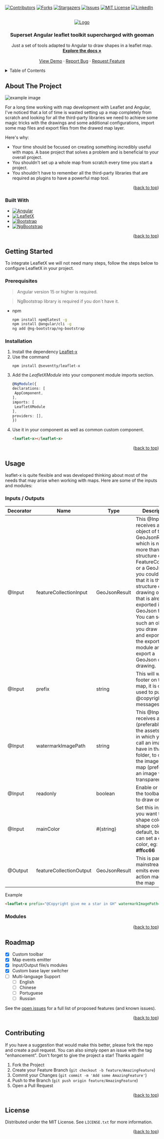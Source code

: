 <a name="readme-top"></a>

<!-- PROJECT SHIELDS -->

[![Contributors][contributors-shield]][contributors-url]
[![Forks][forks-shield]][forks-url]
[![Stargazers][stars-shield]][stars-url]
[![Issues][issues-shield]][issues-url]
[![MIT License][license-shield]][license-url]
[![LinkedIn][linkedin-shield]][linkedin-url]

<!-- PROJECT LOGO -->
<br />
<div align="center">
  <a href="https://github.com/Seventty/leaflet-x">
    <img src="src/assets/leafletx-banner-transparency-reverted.png" alt="Logo">
  </a>

  <h3 align="center">Superset Angular leaflet toolkit supercharged with geoman</h3>

  <p align="center">
    Just a set of tools adapted to Angular to draw shapes in a leaflet map.
    <br />
    <a href="https://github.com/Seventty/leaflet-x"><strong>Explore the docs »</strong></a>
    <br />
    <br />
    <a href="https://github.com/seventty/leaflet-x">View Demo</a> ·
    <a href="https://github.com/Seventty/leaflet-x/issues/new?assignees=&labels=bug&projects=&template=bug-report-%F0%9F%90%9E.md&title=">Report Bug</a> ·
    <a href="https://github.com/Seventty/leaflet-x/issues/new?assignees=&labels=enhancement&projects=&template=feature-request-%F0%9F%9A%80.md&title=">Request Feature</a>
  </p>
</div>

<!-- TABLE OF CONTENTS -->
<details>
  <summary>Table of Contents</summary>
  <ol>
    <li>
      <a href="#about-the-project">About The Project</a>
      <ul>
        <li><a href="#built-with">Built With</a></li>
      </ul>
    </li>
    <li>
      <a href="#getting-started">Getting Started</a>
      <ul>
        <li><a href="#prerequisites">Prerequisites</a></li>
        <li><a href="#installation">Installation</a></li>
      </ul>
    </li>
    <li><a href="#usage">Usage</a></li>
    <li><a href="#roadmap">Roadmap</a></li>
    <li><a href="#contributing">Contributing</a></li>
    <li><a href="#license">License</a></li>
    <li><a href="#contact">Contact</a></li>
    <li><a href="#acknowledgments">Acknowledgments</a></li>
  </ol>
</details>

<!-- ABOUT THE PROJECT -->

## About The Project

<img src="src/assets/leafletx-mainscreen.png" alt="example image">

For a long time working with map development with Leaflet and Angular, I've noticed that a lot of time is wasted setting up a map completely from scratch and looking for all the third-party libraries we need to achieve some magic tricks with the drawings and some additional configurations, import some map files and export files from the drawed map layer.

Here's why:

- Your time should be focused on creating something incredibly useful with maps. A base project that solves a problem and is beneficial to your overall project.
- You shouldn't set up a whole map from scratch every time you start a project.
- You shouldn't have to remember all the third-party libraries that are required as plugins to have a powerful map tool.

<p align="right">(<a href="#readme-top">back to top</a>)</p>

### Built With

- [![Angular][Angular.io]][Angular-url]
- [![LeafletX][LeafletX.com]][LeafletX-url]
- [![Bootstrap][Bootstrap.com]][Bootstrap-url]
- [![NgBootstrap][NgBootstrap.com]][NgBootstrap-url]

<p align="right">(<a href="#readme-top">back to top</a>)</p>

<!-- GETTING STARTED -->

## Getting Started

To integrate LeafletX we will not need many steps, follow the steps below to configure LeafletX in your project.

### Prerequisites

> Angular version 15 or higher is required.

> NgBootstrap library is required if you don´t have it.

- npm
  ```sh
  npm install npm@latest -g
  npm install @angular/cli -g
  ng add @ng-bootstrap/ng-bootstrap
  ```

### Installation

1. Install the dependency [Leaflet-x](<[Leaflet-x](https://www.npmjs.com/package/@seventty/leaflet-x)>)
2. Use the command
   ```npm
   npm install @seventty/leaflet-x
   ```
3. Add the _LeafletXModule_ into your component module imports section.
   ```ts
   @NgModule({
   declarations: [
    AppComponent,
   ],
   imports: [
    LeafletXModule
   ],
   providers: [],
   })
   ```
4. Use it in your component as well as common custom component.
   ```html
   <leaflet-x></leaflet-x>
   ```

<p align="right">(<a href="#readme-top">back to top</a>)</p>

<!-- USAGE EXAMPLES -->

## Usage

leaflet-x is quite flexible and was developed thinking about most of the needs that may arise when working with maps. Here are some of the inputs and modules:

### Inputs / Outputs

| Decorator | Name                    | Type          | Description                                                                                                                                                                                                                                                                                                                                                                    |
| --------- | ----------------------- | ------------- | ------------------------------------------------------------------------------------------------------------------------------------------------------------------------------------------------------------------------------------------------------------------------------------------------------------------------------------------------------------------------------ |
| @Input    | featureCollectionInput  | GeoJsonResult | This @Input receives an object of type GeoJsonResult, which is nothing more than the structure of a FeatureCollection or a GeoJson, you could say that it is the same structure of a drawing object that is already exported in GeoJson format. You can see such an object if you draw a figure and export it with the export file module and export a GeoJson of the drawing. |
| @Input    | prefix                  | string        | This will write a footer on the map, it is often used to put @copyright messages.                                                                                                                                                                                                                                                                                              |
| @Input    | watermarkImagePath      | string        | This @Input receives a path (preferably from the assets folder) in which you can call an image you have in that folder, to draw the image on the map (preferably an image with transparency).                                                                                                                                                                                  |
| @Input    | readonly                | boolean       | Enable or disable the toolbar utility to draw or not.                                                                                                                                                                                                                                                                                                                          |
| @Input    | mainColor               | #{string}     | Set this input if you want to set a shape color. Blue shape color is default, but you can set a custom color, eg: **#ffcc66**                                                                                                                                                                                                                                                  |
| @Output   | featureCollectionOutput | GeoJsonResult | This is part of I/O mainstream, emits every action made in the map                                                                                                                                                                                                                                                                                                             |

Example

```html
<leaflet-x prefix="@Copyright give me a star in GH" watermarkImagePath="assets/exampleImage.png" mainColor="#00ff00" (featureCollectionOutput)="watchFeatureCollectionOutput($event)"></leaflet-x>
```

### Modules

<p align="right">(<a href="#readme-top">back to top</a>)</p>

<!-- ROADMAP -->

## Roadmap

- [x] Custom toolbar
- [x] Map events emitter
- [x] Input/Output file/s modules
- [x] Custom base layer switcher
- [ ] Multi-language Support
  - [ ] English
  - [ ] Chinese
  - [ ] Portuguese
  - [ ] Russian

See the [open issues](https://github.com/seventty/leaflet-x/issues) for a full list of proposed features (and known issues).

<p align="right">(<a href="#readme-top">back to top</a>)</p>

<!-- CONTRIBUTING -->

## Contributing
If you have a suggestion that would make this better, please fork the repo and create a pull request. You can also simply open an issue with the tag "enhancement".
Don't forget to give the project a star! Thanks again!

1. Fork the Project
2. Create your Feature Branch (`git checkout -b feature/AmazingFeature`)
3. Commit your Changes (`git commit -m 'Add some AmazingFeature'`)
4. Push to the Branch (`git push origin feature/AmazingFeature`)
5. Open a Pull Request

<p align="right">(<a href="#readme-top">back to top</a>)</p>

<!-- LICENSE -->

## License

Distributed under the MIT License. See `LICENSE.txt` for more information.

<p align="right">(<a href="#readme-top">back to top</a>)</p>

<!-- MARKDOWN LINKS & IMAGES -->
<!-- https://www.markdownguide.org/basic-syntax/#reference-style-links -->

[contributors-shield]: https://img.shields.io/github/contributors/seventty/leaflet-x.svg?style=for-the-badge
[contributors-url]: https://github.com/seventty/leaflet-x/graphs/contributors
[forks-shield]: https://img.shields.io/github/forks/seventty/leaflet-x.svg?style=for-the-badge
[forks-url]: https://github.com/seventty/leaflet-x/network/members
[stars-shield]: https://img.shields.io/github/stars/seventty/leaflet-x.svg?style=for-the-badge
[stars-url]: https://github.com/seventty/leaflet-x/stargazers
[issues-shield]: https://img.shields.io/github/issues/seventty/leaflet-x.svg?style=for-the-badge
[issues-url]: https://github.com/seventty/leaflet-x/issues
[license-shield]: https://img.shields.io/github/license/seventty/leaflet-x.svg?style=for-the-badge
[license-url]: https://github.com/seventty/leaflet-x/blob/master/LICENSE.txt
[linkedin-shield]: https://img.shields.io/badge/-LinkedIn-black.svg?style=for-the-badge&logo=linkedin&colorB=555
[linkedin-url]: https://linkedin.com/in/seventty
[product-screenshot]: images/screenshot.png
[Next.js]: https://img.shields.io/badge/next.js-000000?style=for-the-badge&logo=nextdotjs&logoColor=white
[Next-url]: https://nextjs.org/
[React.js]: https://img.shields.io/badge/React-20232A?style=for-the-badge&logo=react&logoColor=61DAFB
[React-url]: https://reactjs.org/
[Vue.js]: https://img.shields.io/badge/Vue.js-35495E?style=for-the-badge&logo=vuedotjs&logoColor=4FC08D
[Vue-url]: https://vuejs.org/
[Angular.io]: https://img.shields.io/badge/Angular-DD0031?style=for-the-badge&logo=angular&logoColor=white
[Angular-url]: https://angular.io/
[Svelte.dev]: https://img.shields.io/badge/Svelte-4A4A55?style=for-the-badge&logo=svelte&logoColor=FF3E00
[Svelte-url]: https://svelte.dev/
[Laravel.com]: https://img.shields.io/badge/Laravel-FF2D20?style=for-the-badge&logo=laravel&logoColor=white
[Laravel-url]: https://laravel.com
[Bootstrap.com]: https://img.shields.io/badge/Bootstrap-563D7C?style=for-the-badge&logo=bootstrap&logoColor=white
[Bootstrap-url]: https://getbootstrap.com
[NgBootstrap.com]: https://img.shields.io/badge/NgBootstrap-563D7C?style=for-the-badge&logo=bootstrap&logoColor=white
[NgBootstrap-url]: https://ng-bootstrap.github.io/#/home
[JQuery.com]: https://img.shields.io/badge/jQuery-0769AD?style=for-the-badge&logo=jquery&logoColor=white
[JQuery-url]: https://jquery.com
[LeafletX.com]: https://img.shields.io/badge/LeafletX-141321?style=for-the-badge&logo=leafletx&logoColor=B1DE5C
[LeafletX-url]: https://github.com/seventty/leafletX
